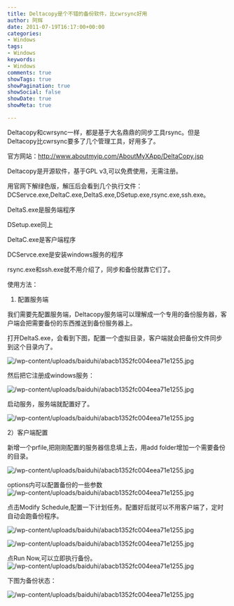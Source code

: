 ```yaml
---
title: Deltacopy是个不错的备份软件，比cwrsync好用
author: 阿辉
date: 2011-07-19T16:17:00+00:00
categories:
- Windows
tags:
- Windows
keywords:
- Windows
comments: true
showTags: true
showPagination: true
showSocial: false
showDate: true
showMeta: true

---
```

Deltacopy和cwrsync一样，都是基于大名鼎鼎的同步工具rsync。但是Deltacopy比cwrsync要多了几个管理工具，好用多了。

官方网站：http://www.aboutmyip.com/AboutMyXApp/DeltaCopy.jsp

Deltacopy是开源软件，基于GPL v3,可以免费使用，无需注册。

用官网下解绿色版，解压后会看到几个执行文件：DCServce.exe,DeltaC.exe,DeltaS.exe,DSetup.exe,rsync.exe,ssh.exe。

DeltaS.exe是服务端程序

DSetup.exe同上

DeltaC.exe是客户端程序

DCServce.exe是安装windows服务的程序

rsync.exe和ssh.exe就不用介绍了，同步和备份就靠它们了。

<!--more-->

使用方法：

1) 配置服务端

我们需要先配置服务端，Deltacopy服务端可以理解成一个专用的备份服务器，客户端会把需要备份的东西推送到备份服务器上。

打开DeltaS.exe，会看到下图，配置一个虚拟目录，客户端就会把备份文件同步到这个目录内了。

![/wp-content/uploads/baiduhi/abacb1352fc004eea71e1255.jpg](/wp-content/uploads/baiduhi/abacb1352fc004eea71e1255.jpg)

然后把它注册成windows服务：

![/wp-content/uploads/baiduhi/abacb1352fc004eea71e1255.jpg](/wp-content/uploads/baiduhi/675d3bc7b1077eb9d0006055.jpg)

启动服务，服务端就配置好了。

![/wp-content/uploads/baiduhi/abacb1352fc004eea71e1255.jpg](/wp-content/uploads/baiduhi/af0ba901c731e8631c958355.jpg)

2）客户端配置

新增一个prfile,把刚刚配置的服务器信息填上去，用add folder增加一个需要备份的目录。

![/wp-content/uploads/baiduhi/abacb1352fc004eea71e1255.jpg](/wp-content/uploads/baiduhi/e091918f3cd58e9f503d9255.jpg)

options内可以配置备份的一些参数  
![/wp-content/uploads/baiduhi/abacb1352fc004eea71e1255.jpg](/wp-content/uploads/baiduhi/1dd4f21f0c30ed06f724e455.jpg)

点击Modify Schedule,配置一下计划任务。配置好后就可以不用客户端了，定时自动会跑备份程序。

![/wp-content/uploads/baiduhi/abacb1352fc004eea71e1255.jpg](/wp-content/uploads/baiduhi/2141d5397e39bc963b87ce55.jpg)

![/wp-content/uploads/baiduhi/abacb1352fc004eea71e1255.jpg](/wp-content/uploads/baiduhi/baa659826e8e56c70df4d255.jpg)

点Run Now,可以立即执行备份。  
![/wp-content/uploads/baiduhi/abacb1352fc004eea71e1255.jpg](/wp-content/uploads/baiduhi/92a7e5dd1128168a77c63855.jpg)

下图为备份状态：

![/wp-content/uploads/baiduhi/abacb1352fc004eea71e1255.jpg](/wp-content/uploads/baiduhi/5ec60923d26ed02b93580755.jpg)
